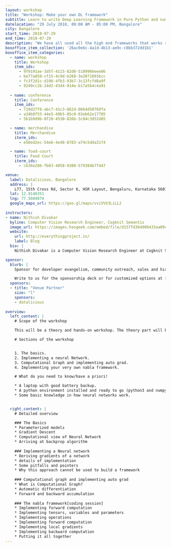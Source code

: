 ```yaml
---
layout: workshop
title: "Workshop: Make your own DL framework"
subtitle: Learn to write Deep Learning Framework in Pure Python and numpy
datelocation: "29 July 2018, 09:00 AM - 05:00 PM, Bangalore"
city: Bangalore
start_time: 2018-07-29
end_time: 2018-07-29
description: "We have all used all the high end frameworks that works really well. How about writing a small strip down version of one. In this session, I’ll walk you through how to write a small Deep Learning Framework in Pure python and numpy which has auto grad and optimizers and easy to create models. Also, the framework will be extendible so that you can easily play around with."
boxoffice_item_collection: '26ac0e6c-4a1d-4b13-ae9c-c8bb372dd1b1'
boxoffice_item_categories:
  - name: workshop
    title: Workshop
    item_ids: 
      - 9f9191ae-3d5f-4115-82d0-5109966eee06
      - be77a858-cf15-4c9d-b268-3e2071891bcc
      - fc3f2d1c-d106-4fb3-93b7-3c13fcfd8a9f
      - 9249cc2b-24d2-43d4-914e-b17a5b4c4a91
  
  - name: conference
    title: Conference
    item_ids: 
      - 719d27f8-abc7-41c3-862d-0664d50769fa
      - a34b8f55-44e5-49b5-85c0-03eb62e17785
      - 5b1b9d9b-8f20-4530-826b-3c04c3d52d85

  - name: merchandise
    title: Merchandise
    iterm_ids:
      - e50ed2ec-54eb-4e48-8783-a74c5dda31f4

  - name: food-court
    title: Food Court
    iterm_ids:
      - cb36e286-fb03-4058-9380-579384b7f447

venue:
  label: Datalicious, Bangalore
  address: |
    L77, 15th Cross Rd, Sector 6, HSR Layout, Bengaluru, Karnataka 560102
  lat: 12.9140351
  lng: 77.5604874
  google_maps_url: https://goo.gl/maps/vviVVX3LiLL2
  
instructors:
- name: Nithish Divakar
  byline: Computer Vision Research Engineer, Cogknit Semantis
  image_url: https://images.hasgeek.com/embed/file/d157fd364906433aa09c0d89e3c7815c
  website:  
    url: http://everythingproject.in/
    label: Blog
  bio: |
    Nithish Divakar is a Computer Vision Research Engineer at Cogknit Semantics. He Is a masters graduate from IISc bangalore and has been working in deep learning for past 4 years. He has prior published research work in GANs and Image captioning. See everythingproject.in for more.

sponsor:
  blurb: |
    Sponsor for developer evangelism, community outreach, sales and hiring.

    Write to us for the sponsorship deck or for customized options at [info@hasgeek.com](mailto:info@hasgeek.com)
  sponsors:
  - title: "Venue Partner"
    size: "l"
    sponsors:
    - datalicious
    
overview:
  left_content: |
    # Scope of the workshop

    This will be a theory and hands-on workshop. The theory part will be focused towards explaining the fundamentals and giving reasons for various design decisions during the implementation. 

    # Sections of the workshop


    1. The basics.
    2. Implementing a neural Network.
    3. Computational Graph and implementing auto grad.
    4. Implementing your very own nabla framework.

    # What do you need to know/have a priori!

    * A laptop with good battery backup.
    * A python environment installed and ready to go (python3 and numpy latest versions).
    * Some basic knowledge in how neural networks work.


  right_content: |
    # Detailed overview

    ### The Basics
    * Parameterized models
    * Gradient Descent
    * Computational view of Neural Network
    * Arriving at backprop algorithm
    
    ### Implementing a Neural network
    * Deriving gradients of a network
    * details of implementation
    * Some pitfalls and pointers
    * Why this approach cannot be used to build a framework
    
    ### Computational graph and implementing auto grad
    * What is Computational Graph?
    * Automatic differentiation
    * Forward and backward accumulation
    
    ### The nabla framework[coding session]
    * Implementing forward computation
    * Implementing tensors, variables and parameters
    * Implementing operations
    * Implementing forward computation
    * Implementing local gradients
    * Implementing backward computation
    * Putting it all together
---
```

